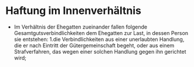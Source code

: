 # Haftung im Innenverhältnis

- Im Verhältnis der Ehegatten zueinander fallen folgende Gesamtgutsverbindlichkeiten dem Ehegatten zur Last, in dessen Person sie entstehen: 1.die Verbindlichkeiten aus einer unerlaubten Handlung, die er nach Eintritt der Gütergemeinschaft begeht, oder aus einem Strafverfahren, das wegen einer solchen Handlung gegen ihn gerichtet wird;

